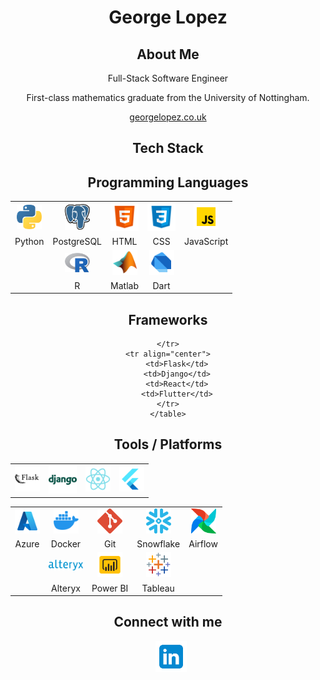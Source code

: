 <h1 align="center"> George Lopez </h1>
	<h2 align="center">About Me </h2>
	<p align="center">Full-Stack Software Engineer</p>
	<p align="center">First-class mathematics graduate from the University of Nottingham.</p>
	<a href= "https://georgelopez.co.uk/" align="center"><p>georgelopez.co.uk</p></a>
	
</h1>

<h2 align="center"> Tech Stack </h2>
<!-- a -->
<h2 align="center"> Programming Languages </h2>

<div align="center">
    <table>
    <tr align="center">
        <td><img src="SVG/python.svg" width=40></td>
        <td><img src="SVG/postgresql.svg" width=40></td>
        <td><img src="SVG/icons8-html-5.svg" width=45></td>
        <td><img src="SVG/icons8-css3.svg" width=45></td>
        <td><img src="SVG/icons8-javascript.svg" width=40></td>
    </tr>
    <tr align="center">
        <td>Python</td>
        <td>PostgreSQL</td>
        <td>HTML</td>
        <td>CSS</td>
        <td>JavaScript</td>
    </tr>
    <tr align="center">
        <td colspan="1"></td>
        <td><img src="SVG/Rlogo.svg" width=40></td>
        <td><img src="SVG/icons8-matlab-96.svg" width=40></td>
        <td><img src="SVG/icons8-dart.svg" width=40></td>
        <td colspan="1"></td>
    </tr>
    <tr align="center">
        <td colspan="1"></td>
        <td>R</td>
        <td>Matlab</td>
        <td>Dart</td>
        <td colspan="1"></td>
    </tr>
    </table>
<!-- a -->
<h2 align="center"> Frameworks </h2>

<div align="center">
    <table>
    <tr align="center">
        <td><img src="SVG/icons8-flask-white-back.svg" width=40></td>
        <td><img src="SVG/icons8-django (2).svg" width=45></td>
    	<td><img src="SVG/icons8-react-native.svg" width=40></td>
        <td><img src="SVG/icons8-flutter.svg" width=40></td>
        
	    
	    
    </tr>
    <tr align="center">
        <td>Flask</td>
        <td>Django</td>
        <td>React</td>
        <td>Flutter</td>
    </tr>
    </table>
<!-- a -->
<h2 align="center"> Tools / Platforms </h2>

<div align="center">
    <table>
    <tr align="center">
        <td><img src="SVG/icons8-azure.svg" width=40></td>
        <td><img src="SVG/icons8-docker.svg" width=40></td>
        <td><img src="SVG/git-icon.svg" width=40></td>
        <td><img src="SVG/snowflake-icon.svg" width=40></td>
        <td><img src="SVG/airflow-icon.svg" width=40></td>
    </tr>
    <tr align="center">
        <td>Azure</td>
        <td>Docker</td>
        <td>Git</td>
        <td>Snowflake</td>
        <td>Airflow</td>
    </tr>
    <tr align="center">
        <td colspan="1"></td>
        <td><img src="SVG/alteryx-logo-1.svg" width=55></td>
        <td><img src="SVG/icons8-power-bi.svg" width=40></td>
        <td><img src="SVG/icons8-tableau-software.svg" width=40></td>
        <td colspan="1"></td>
    </tr>
     <tr align="center">
        <td colspan="1"></td>
        <td>Alteryx</td>
        <td>Power BI</td>
        <td>Tableau</td>
        <td colspan="1"></td>
    </tr>
    </table>

<!-- a -->
<h2 align="center"> Connect with me </h2>

<p align="center">

<div align="center">
    <a style="margin-left: 10px;"  target="_blank" href="https://www.linkedin.com/in/george-benjamin-lopez/">
        <img src="SVG/icons8-linkedin.svg" width=50></a>

</div>
</p>
